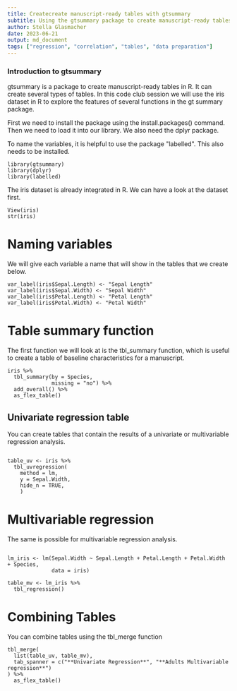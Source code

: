 ```yaml
---
title: Createcreate manuscript-ready tables with gtsummary
subtitle: Using the gtsummary package to create manuscript-ready tables
author: Stella Glasmacher
date: 2023-06-21
output: md_document
tags: ["regression", "correlation", "tables", "data preparation"]
---
```


### Introduction to gtsummary
gtsummary is a package to create manuscript-ready tables in R. It can create several types of tables. 
In this code club session we will use the iris dataset in R to explore the features of several functions in the gt summary package.

First we need to install the package using the install.packages() command. Then we need to load it into our library. We also need the dplyr package. 

To name the variables, it is helpful to use the package "labelled". This also needs to be installed.

```{r, eval=FALSE} 
library(gtsummary)
library(dplyr)
library(labelled)
```

The iris dataset is already integrated in R. We can have a look at the dataset first.

```{r pressure, eval=FALSE}
View(iris)
str(iris)
```

# Naming variables
We will give each variable a name that will show in the tables that we create below.

```{r}
var_label(iris$Sepal.Length) <- "Sepal Length"
var_label(iris$Sepal.Width) <- "Sepal Width"
var_label(iris$Petal.Length) <- "Petal Length"
var_label(iris$Petal.Width) <- "Petal Width"
```

# Table summary function

The first function we will look at is the tbl_summary function, which is useful to create a table of baseline characteristics for a manuscript.

```{r, eval=FALSE}
iris %>%
  tbl_summary(by = Species,
              missing = "no") %>%
  add_overall() %>%
  as_flex_table()
```


## Univariate regression table
You can create tables that contain the results of a univariate or multivariable regression analysis. 

```{r}

table_uv <- iris %>%
  tbl_uvregression(
    method = lm,
    y = Sepal.Width,
    hide_n = TRUE,
    )

```

# Multivariable regression

The same is possible for multivariable regression analysis. 

```{r}

lm_iris <- lm(Sepal.Width ~ Sepal.Length + Petal.Length + Petal.Width + Species,
              data = iris)

table_mv <- lm_iris %>% 
  tbl_regression()

```

# Combining Tables

You can combine tables using the tbl_merge function

```{r}
tbl_merge(
  list(table_uv, table_mv),
  tab_spanner = c("**Univariate Regression**", "**Adults Multivariable regression**")
) %>%
  as_flex_table()
```


